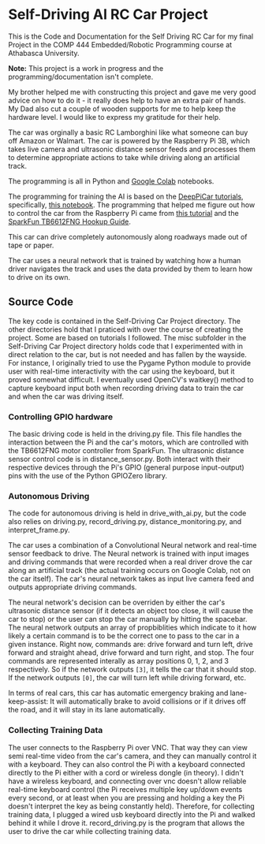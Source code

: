# Self-Driving AI RC Car Project
 This is the Code and Documentation for the Self Driving RC Car for my final Project in the COMP 444 Embedded/Robotic Programming course at Athabasca University.

**Note:** This project is a work in progress and the programming/documentation isn't complete.

My brother helped me with constructing this project and gave me very good advice on how to do it - it really does help to have an extra pair of hands. My Dad also cut a couple of wooden supports for me to help keep the hardware level. I would like to express my gratitude for their help.

The car was orginally a basic RC Lamborghini like what someone can buy off Amazon or Walmart. The car is powered by the Raspberry Pi 3B, which takes live camera and ultrasonic distance sensor feeds and processes them to determine appropriate actions to take while driving along an artificial track.

The programming is all in Python and [Google Colab](https://colab.research.google.com/notebooks/intro.ipynb) notebooks.

The programming for training the AI is based on the [DeepPiCar tutorials](https://towardsdatascience.com/deeppicar-part-1-102e03c83f2c), specifically, [this notebook](https://github.com/dctian/DeepPiCar/blob/master/models/lane_navigation/code/end_to_end_lane_navigation.ipynb).
The programming that helped me figure out how to control the car from the Raspberry Pi came from [this tutorial](https://www.bluetin.io/dc-motors/motor-driver-raspberry-pi-tb6612fng/) and the [SparkFun TB6612FNG Hookup Guide](https://learn.sparkfun.com/tutorials/tb6612fng-hookup-guide/all).

This car can drive completely autonomously along roadways made out of tape or paper.

The car uses a neural network that is trained by watching how a human driver navigates the track and uses the data provided by them to learn how to drive on its own.


## Source Code
The key code is contained in the Self-Driving Car Project directory. The other directories hold that I praticed with over the course of creating the project. Some are based on tutorials I followed. The misc subfolder in the Self-Driving Car Project directory holds code that I experimented with in direct relation to the car, but is not needed and has fallen by the wayside. For instance, I originally tried to use the Pygame Python module to provide user with real-time interactivity with the car using the keyboard, but it proved somewhat difficult. I eventually used OpenCV's waitkey() method to capture keyboard input both when recording driving data to train the car and when the car was driving itself.

### Controlling GPIO hardware
The basic driving code is held in the driving.py file. This file handles the interaction between the Pi and the car's motors, which are controlled with the TB6612FNG motor controller from SparkFun. The ultrasonic distance sensor control code is in distance_sensor.py. Both interact with their respective devices through the Pi's GPIO (general purpose input-output) pins with the use of the Python GPIOZero library. 

### Autonomous Driving
The code for autonomous driving is held in drive_with_ai.py, but the code also relies on driving.py, record_driving.py, distance_monitoring.py, and interpret_frame.py.

The car uses a combination of a Convolutional Neural network and real-time sensor feedback to drive. The Neural network is trained with input images and driving commands that were recorded when a real driver drove the car along an artificial track (the actual training occurs on Google Colab, not on the car itself). The car's neural network takes as input live camera feed and outputs appropriate driving commands.

The neural network's decision can be overriden by either the car's ultrasonic distance sensor (if it detects an object too close, it will cause the car to stop) or the user can stop the car manually by hitting the spacebar. 
The neural network outputs an array of propbiblities which indicate to it how likely a certain command is to be the correct one to pass to the car in a given instance. Right now, commands are: drive forward and turn left, drive forward and straight ahead, drive forward and turn right, and stop. The four commands are represented interally as array positions 0, 1, 2, and 3 respectively. So if the network outputs `[3]`, it tells the car that it should stop. If the network outputs `[0]`, the car will turn left while driving forward, etc.

In terms of real cars, this car has automatic emergency braking and lane-keep-assist: It will automatically brake to avoid collisions or if it drives off the road, and it will stay in its lane automatically. 

### Collecting Training Data
The user connects to the Raspberry Pi over VNC. That way they can view semi real-time video from the car's camera, and they can manually control it with a keyboard. They can also control the Pi with a keyboard connected directly to the Pi either with a cord or wireless dongle (in theory). I didn't have a wireless keyboard, and connecting over vnc doesn't allow reliable real-time keyboard control (the Pi receives multiple key up/down events every second, or at least when you are pressing and holding a key the Pi doesn't interpret the key as being constantly held). Therefore, for collecting training data, I plugged a wired usb keyboard directly into the Pi and walked behind it while I drove it.
record_driving.py is the program that allows the user to drive the car while collecting training data.

